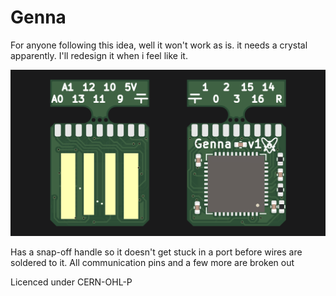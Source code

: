 # Genna

For anyone following this idea, well it won't work as is. it needs a crystal apparently. I'll redesign it when i feel like it.

![board1](gennaF.png)

Has a snap-off handle so it doesn't get stuck in a port before wires are soldered to it.
All communication pins and a few more are broken out

Licenced under CERN-OHL-P
